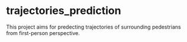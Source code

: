 # trajectories_prediction

This project aims for predecting trajectories of surrounding pedestrians from first-person perspective.